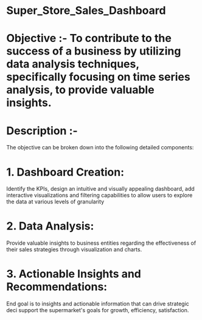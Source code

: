 # Super_Store_Sales_Dashboard

# Objective :-  To contribute to the success of a business by utilizing data analysis techniques, specifically focusing on time series analysis, to provide valuable insights.

# Description :-
The objective can be broken down into the following detailed components:

# 1. Dashboard Creation: 
Identify the KPIs, design an intuitive and visually appealing dashboard, add interactive visualizations and filtering capabilities to allow users to explore the data at various levels of granularity
# 2. Data Analysis: 
Provide valuable insights to business entities regarding the effectiveness of their sales strategies through visualization and charts.
# 3. Actionable Insights and Recommendations: 
End goal is to insights and actionable information that can drive strategic deci support the supermarket's goals for growth, efficiency, satisfaction.
